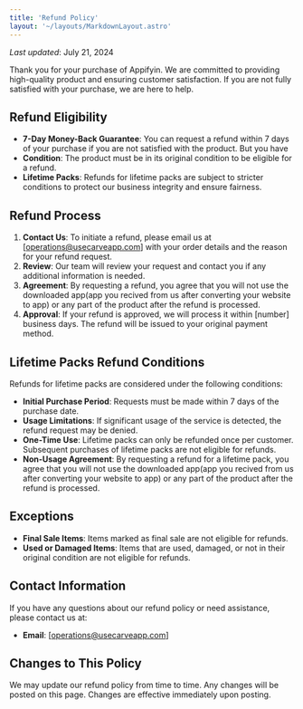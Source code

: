 ```yaml
---
title: 'Refund Policy'
layout: '~/layouts/MarkdownLayout.astro'
---
```


_Last updated_: July 21, 2024

Thank you for your purchase of Appifyin. We are committed to providing high-quality product and ensuring customer satisfaction. If you are not fully satisfied with your purchase, we are here to help.

## Refund Eligibility

- **7-Day Money-Back Guarantee**: You can request a refund within 7 days of your purchase if you are not satisfied with the product. But you have 
- **Condition**: The product must be in its original condition to be eligible for a refund.
- **Lifetime Packs**: Refunds for lifetime packs are subject to stricter conditions to protect our business integrity and ensure fairness.

## Refund Process

1. **Contact Us**: To initiate a refund, please email us at [operations@usecarveapp.com] with your order details and the reason for your refund request.
2. **Review**: Our team will review your request and contact you if any additional information is needed.
3. **Agreement**: By requesting a refund, you agree that you will not use the downloaded app(app you recived from us after converting your website to app) or any part of the product after the refund is processed.
4. **Approval**: If your refund is approved, we will process it within [number] business days. The refund will be issued to your original payment method.

## Lifetime Packs Refund Conditions

Refunds for lifetime packs are considered under the following conditions:
- **Initial Purchase Period**: Requests must be made within 7 days of the purchase date.
- **Usage Limitations**: If significant usage of the service is detected, the refund request may be denied.
- **One-Time Use**: Lifetime packs can only be refunded once per customer. Subsequent purchases of lifetime packs are not eligible for refunds.
- **Non-Usage Agreement**: By requesting a refund for a lifetime pack, you agree that you will not use the downloaded app(app you recived from us after converting your website to app) or any part of the product after the refund is processed.


## Exceptions

- **Final Sale Items**: Items marked as final sale are not eligible for refunds.
- **Used or Damaged Items**: Items that are used, damaged, or not in their original condition are not eligible for refunds.

## Contact Information

If you have any questions about our refund policy or need assistance, please contact us at:
- **Email**: [operations@usecarveapp.com]

## Changes to This Policy

We may update our refund policy from time to time. Any changes will be posted on this page. Changes are effective immediately upon posting.
